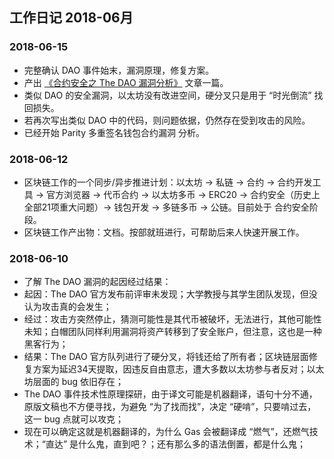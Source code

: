 ## 工作日记 2018-06月

### 2018-06-15
- 完整确认 DAO 事件始末，漏洞原理，修复方案。
- 产出 [《合约安全之 The DAO 漏洞分析》](https://blog.csdn.net/xuguangyuansh/article/details/80707294) 文章一篇。
- 类似 DAO 的安全漏洞，以太坊没有改进空间，硬分叉只是用于 “时光倒流” 找回损失。
- 若再次写出类似 DAO 中的代码，则问题依据，仍然存在受到攻击的风险。
- 已经开始 Parity 多重签名钱包合约漏洞 分析。

### 2018-06-12
- 区块链工作的一个同步/异步推进计划：以太坊 -> 私链 -> 合约 -> 合约开发工具 -> 官方浏览器 -> 代币合约 -> 以太坊多币 -> ERC20 -> 合约安全（历史上全部21项重大问题）-> 钱包开发 -> 多链多币 -> 公链。目前处于 合约安全阶段。
- 区块链工作产出物：文档。按部就班进行，可帮助后来人快速开展工作。

### 2018-06-10
- 了解 The DAO 漏洞的起因经过结果：
- 起因：The DAO 官方发布前评审未发现；大学教授与其学生团队发现，但没认为攻击真的会发生；
- 经过：攻击方突然停止，猜测可能性是其代币被破坏，无法进行，其他可能性未知；白帽团队同样利用漏洞将资产转移到了安全账户，但注意，这也是一种黑客行为；
- 结果：The DAO 官方队列进行了硬分叉，将钱还给了所有者；区块链层面修复方案为延迟34天提取，因违反自由意志，遭大多数以太坊参与者反对；以太坊层面的 bug 依旧存在；
- The DAO 事件技术性原理探研，由于译文可能是机器翻译，语句十分不通，原版文稿也不方便寻找，为避免 “为了找而找”，决定 “硬啃”，只要啃过去，这一 bug 点就可以攻克；
- 现在可以确定这就是机器翻译的，为什么 Gas 会被翻译成 “燃气”，还燃气技术；“直达” 是什么鬼，直到吧？；还有那么多的语法倒置，都是什么鬼；



